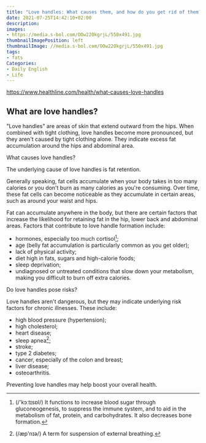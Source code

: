 ```yaml
---
title: "Love handles: What causes them, and how do you get rid of them?"
date: 2021-07-25T14:42:10+02:00
description:
images:
- https://media.s-bol.com/OOw22OkgrjL/550x491.jpg
thumbnailImagePosition: left
thumbnailImage: //media.s-bol.com/OOw22OkgrjL/550x491.jpg
tags:
- fats
Categories:
- Daily English
- Life
---
```


https://www.healthline.com/health/what-causes-love-handles

## What are love handles?

"Love handles" are areas of skin that extend outward from the hips. When combined with tight clothing, love handles become more pronounced, but they aren't caused by tight clothing alone. They indicate excess fat accumulation around the hips and abdominal area.

What causes love handles?

The underlying cause of love handles is fat retention.

Generally speaking, fat cells accumulate when your body takes in too many calories or you don't burn as many calories as you're consuming. Over time, these fat cells can become noticeable as they accumulate in certain areas, such as around your waist and hips.

Fat can accumulate anywhere in the body, but there are certain factors that increase the likelihood for retaining fat in the hip, lower back and abdominal areas. Factors that contribute to love handle formation include:

* hormones, especially too much cortisol[^cor];
* age (belly fat accumulation is particularly common as you get older);
* lack of physical activity;
* diet high in fats, sugars and high-calorie foods;
* sleep deprivation;
* undiagnosed or untreated conditions that slow down your metabolism, making you difficult to burn off extra calories.

Do love handles pose risks?

Love handles aren't dangerous, but they may indicate underlying risk factors for chronic illnesses. These include:

* high blood pressure (hypertension);
* high cholesterol;
* heart disease;
* sleep apnea[^ap];
* stroke;
* type 2 diabetes;
* cancer, especially of the colon and breast;
* liver disease;
* osteoarthritis.

Preventing love handles may help boost your overall health.

[^cor]: (/'kɔːtɪsɒl/) It functions to increase blood sugar through gluconeogenesis, to suppress the immune system, and to aid in the metabolism of fat, protein, and carbohydrates. It also decreases bone formation.
[^ap]: (/æp'nɪə/) A term for suspension of external breathing.
